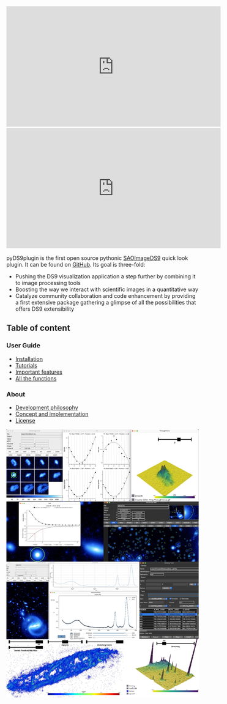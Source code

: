 <!-- # Welcome to MkDocs

For full documentation visit [mkdocs.org](https://www.mkdocs.org).

## Commands

* `mkdocs new [dir-name]` - Create a new project.
* `mkdocs serve` - Start the live-reloading docs server.
* `mkdocs build` - Build the documentation site.
* `mkdocs -h` - Print help message and exit.

## Project layout

    mkdocs.yml    # The configuration file.
    docs/
        index.md  # The documentation homepage.
        ...       # Other markdown pages, images and other files. -->


<!-- # [DS9 Quick look Plug-in](https://people.lam.fr/picouet.vincent/index.html) -->

<!-- $$
\operatorname{ker} f=\{g\in G:f(g)=e_{H}\}{\mbox{.}}
$$ -->


<iframe width="560" height="315" src="https://www.youtube.com/embed/XcDm2JQDMLY" title="YouTube video player" frameborder="0" allow="accelerometer; autoplay; clipboard-write; encrypted-media; gyroscope; picture-in-picture" allowfullscreen></iframe>
<iframe width="560" height="315" src="https://www.youtube.com/embed/_4WP38UFuco" title="YouTube video player" frameborder="0" allow="accelerometer; autoplay; clipboard-write; encrypted-media; gyroscope; picture-in-picture" allowfullscreen></iframe>

<!-- [![Alt Text](https://people.lam.fr/picouet.vincent/images/presentation.gif)](https://www.youtube.com/watch?v=XcDm2JQDMLY) -->


<!-- SAOImage DS9 is an astronomical imaging and data visualization application. Its 30 years of development has made it very stable and easy to use. This made it an essential tool in all fields of astronomy (observation, simulation, instrumentation). Much more profitable but pretty unsung feature, its extensibility makes it a limitless tool to interact with astronomical data. This extensibility did not generate a large collaborative and well organized effort to develop important extensions that could progressively converge towards a stable/rapid/configurable multi-extension DS9 package.

Because I am convince of its interest, this extension is a very naive attempt to try initiate this tendency and explore the different possibilities. -->
pyDS9plugin is the first open source pythonic [SAOImageDS9](https://sites.google.com/cfa.harvard.edu/saoimageds9) quick look plugin. It can be found on [GitHub](https://github.com/vpicouet/pyds9plugin). Its goal is three-fold:

- Pushing the DS9 visualization application a step further by combining it to image processing tools
- Boosting the way we interact with scientific images in a quantitative way
- Catalyze community collaboration and code enhancement by providing a first extensive package gathering a glimpse of all the possibilities that offers DS9 extensibility



Table of content
----------------
### User Guide

- [Installation](install.md)
- [Tutorials](user.md)
- [Important features](feature.md)
- [All the functions](function.md)

### About

- [Development philosophy](philosophy.md)
- [Concept and implementation](concept.md)
- [License](license.md)


<!-- Animated GIF of AutoGUI -->


<!--
Installation
------------

To install pyds9plugin for general purposes use Pip:

```
pip install pyds9plugin
```

Finish the installation and see the different functions by running:

```
DS9Utils
```

Finally, load the analysis file in DS9 by running:

```
DS9Utils LoadDS9QuickLookPlugin
```
And launch DS9! -->


![caption](./fig/ds9page.jpg)
